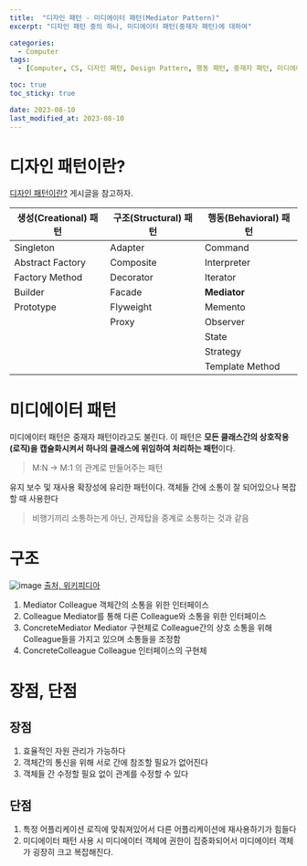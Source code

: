 ```yaml
---
title:  "디자인 패턴 - 미디에이터 패턴(Mediator Pattern)"
excerpt: "디자인 패턴 중의 하나, 미디에이터 패턴(중재자 패턴)에 대하여"

categories:
  - Computer
tags:
  - [Computer, CS, 디자인 패턴, Design Pattern, 행동 패턴, 중재자 패턴, 미디에이터 패턴, Mediator Pattern]

toc: true
toc_sticky: true

date: 2023-08-10
last_modified_at: 2023-08-10
---
```


# 디자인 패턴이란?
[디자인 패턴이란?](https://98tech-savvy.github.io/computer/CS-Design-Pattern/) 게시글을 참고하자.

|생성(Creational) 패턴|구조(Structural) 패턴|행동(Behavioral) 패턴|
|--|--|--|
|Singleton|Adapter|Command|
|Abstract Factory|Composite|Interpreter|
|Factory Method|Decorator|Iterator|
|Builder|Facade|**Mediator**|
|Prototype|Flyweight|Memento|
||Proxy|Observer|
|||State|
|||Strategy|
|||Template Method|

# 미디에이터 패턴
미디에이터 패턴은 중재자 패턴이라고도 불린다. 이 패턴은 **모든 클래스간의 상호작용(로직)을 캡슐화시켜서 하나의 클래스에 위임하여 처리하는 패턴**이다.

> M:N → M:1 의 관계로 만들어주는 패턴

유지 보수 및 재사용 확장성에 유리한 패턴이다. 객체들 간에 소통이 잘 되어있으나 복잡할 때 사용한다

> 비행기끼리 소통하는게 아닌, 관제탑을 중계로 소통하는 것과 같음

# 구조
![image](https://github.com/98tech-savvy/98tech-savvy.github.io/assets/128434645/4edc602f-5c76-453f-9f26-053f8f90054c)
[출처, 위키피디아](https://en.wikipedia.org/wiki/Mediator_pattern)

1. Mediator
Colleague 객체간의 소통을 위한 인터페이스
2. Colleague
Mediator를 통해 다른 Colleague와 소통을 위한 인터페이스
3. ConcreteMediator
Mediator 구현체로 Colleague간의 상호 소통을 위해 Colleague들을 가지고 있으며 소통들을 조정함
4. ConcreteColleague
Colleague 인터페이스의 구현체

# 장점, 단점
## 장점
1. 효율적인 자원 관리가 가능하다
2. 객체간의 통신을 위해 서로 간에 참조할 필요가 없어진다
3. 객체들 간 수정할 필요 없이 관계를 수정할 수 있다

## 단점
1. 특정 어플리케이션 로직에 맞춰져있어서 다른 어플리케이션에 재사용하기가 힘들다
2. 미디에이터 패턴 사용 시 미디에이터 객체에 권한이 집중화되어서 미디에이터 객체가 굉장히 크고 복잡해진다.